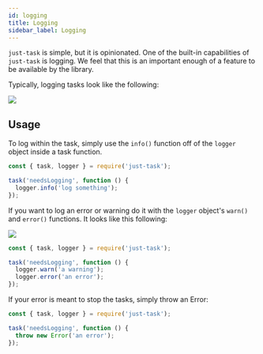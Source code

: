 ```yaml
---
id: logging
title: Logging
sidebar_label: Logging
---
```


`just-task` is simple, but it is opinionated. One of the built-in capabilities of `just-task` is logging. We feel that this is an important enough of a feature to be available by the library.

Typically, logging tasks look like the following:

![](assets/typical.png)

## Usage

To log within the task, simply use the `info()` function off of the `logger` object inside a task function.

```js
const { task, logger } = require('just-task');

task('needsLogging', function () {
  logger.info('log something');
});
```

If you want to log an error or warning do it with the `logger` object's `warn()` and `error()` functions. It looks like this following:

![](assets/failure.png)

```js
const { task, logger } = require('just-task');

task('needsLogging', function () {
  logger.warn('a warning');
  logger.error('an error');
});
```

If your error is meant to stop the tasks, simply throw an Error:

```js
const { task, logger } = require('just-task');

task('needsLogging', function () {
  throw new Error('an error');
});
```
